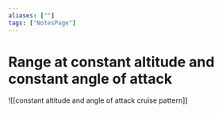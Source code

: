 ```yaml
---
aliases: [""]
tags: ["NotesPage"]
---
```


# Range at constant altitude and constant angle of attack

![[constant altitude and angle of attack cruise pattern]]